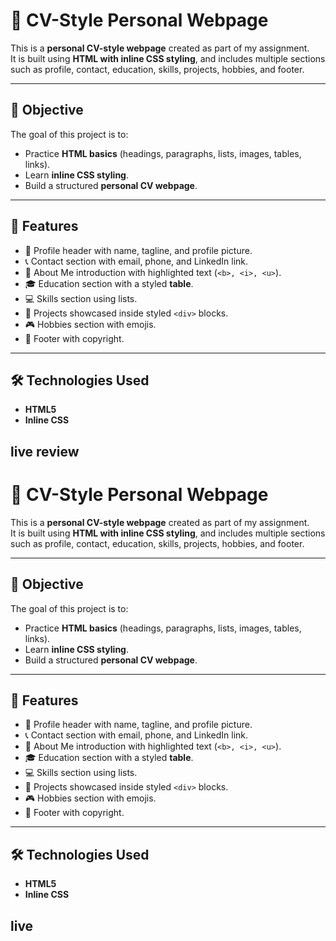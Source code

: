 # 📄 CV-Style Personal Webpage

This is a **personal CV-style webpage** created as part of my assignment.  
It is built using **HTML with inline CSS styling**, and includes multiple sections such as profile, contact, education, skills, projects, hobbies, and footer.  

---

## 🎯 Objective
The goal of this project is to:
- Practice **HTML basics** (headings, paragraphs, lists, images, tables, links).
- Learn **inline CSS styling**.
- Build a structured **personal CV webpage**.

---

## 📌 Features
- 👤 Profile header with name, tagline, and profile picture.  
- 📞 Contact section with email, phone, and LinkedIn link.  
- 📝 About Me introduction with highlighted text (`<b>, <i>, <u>`).  
- 🎓 Education section with a styled **table**.  
- 💻 Skills section using lists.  
- 🚀 Projects showcased inside styled `<div>` blocks.  
- 🎮 Hobbies section with emojis.  
- 🔻 Footer with copyright.  

---

## 🛠️ Technologies Used
- **HTML5**
- **Inline CSS**

## live review
# 📄 CV-Style Personal Webpage

This is a **personal CV-style webpage** created as part of my assignment.  
It is built using **HTML with inline CSS styling**, and includes multiple sections such as profile, contact, education, skills, projects, hobbies, and footer.  

---

## 🎯 Objective
The goal of this project is to:
- Practice **HTML basics** (headings, paragraphs, lists, images, tables, links).
- Learn **inline CSS styling**.
- Build a structured **personal CV webpage**.

---

## 📌 Features
- 👤 Profile header with name, tagline, and profile picture.  
- 📞 Contact section with email, phone, and LinkedIn link.  
- 📝 About Me introduction with highlighted text (`<b>, <i>, <u>`).  
- 🎓 Education section with a styled **table**.  
- 💻 Skills section using lists.  
- 🚀 Projects showcased inside styled `<div>` blocks.  
- 🎮 Hobbies section with emojis.  
- 🔻 Footer with copyright.  

---

## 🛠️ Technologies Used
- **HTML5**
- **Inline CSS**

## live 

